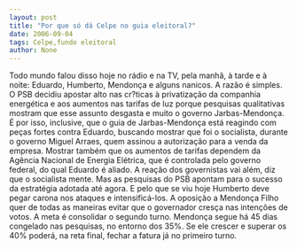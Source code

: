 ```yaml
---
layout: post
title: "Por que só dá Celpe no guia eleitoral?"
date: 2006-09-04
tags: Celpe,fundo eleitoral
author: None
---
```

Todo mundo falou disso hoje no rádio e na TV, pela manhã, à tarde e à noite: Eduardo, Humberto, Mendonça e alguns nanicos.
A razão é simples. 
O PSB decidiu apostar alto nas cr?ticas à privatização da companhia energética e aos aumentos nas tarifas de luz porque pesquisas qualitativas mostram que esse assunto desgasta e muito o governo Jarbas-Mendonça.
É por isso, inclusive, que o guia de Jarbas-Mendonça está reagindo com peças fortes contra Eduardo, buscando mostrar que foi o socialista, durante o governo Miguel Arraes, quem assinou a autorização para a venda da empresa. Mostrar também que os aumentos de tarifas dependem da Agência Nacional de Energia Elétrica, que é controlada pelo governo federal, do qual Eduardo é aliado.
A reação dos governistas vai além, diz que o socialista mente.
Mas as pesquisas do PSB&nbsp;apontam para o sucesso da estratégia adotada até agora. E pelo que se viu hoje Humberto deve pegar carona nos ataques e intensificá-los.
A oposição a Mendonça Filho quer de todas as maneiras evitar que o governador cresça nas&nbsp;intenções de votos. A meta é consolidar o segundo turno. 
Mendonça segue há 45 dias congelado nas pesquisas, no entorno dos 35%. Se ele crescer e superar os 40% poderá, na reta final, fechar a fatura já no primeiro turno. 